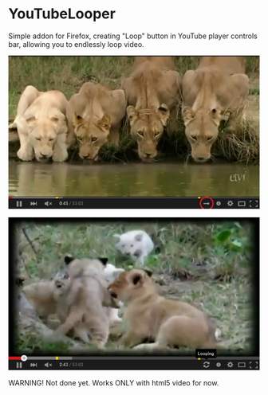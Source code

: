 # YouTubeLooper
Simple addon for Firefox, creating "Loop" button in YouTube player controls bar, allowing you to endlessly loop video.

![Youtube player with loop button in "not loop" position".](/screenshots/notLoopingButtonScreenshot.png)

![Youtube player with loop button in "loop" position".](/screenshots/loopingButtonScreenshot.png)

WARNING! Not done yet. Works ONLY with html5 video for now.
